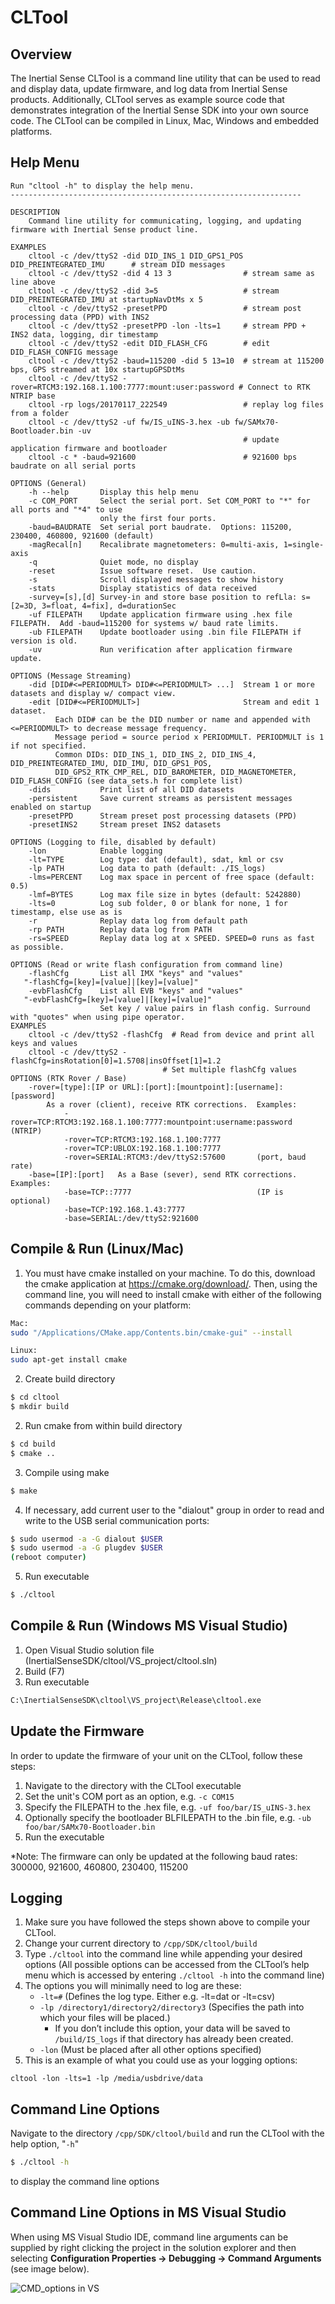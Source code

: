 # CLTool

## Overview
The Inertial Sense CLTool is a command line utility that can be used to read and display data, update firmware, and log data from Inertial Sense products. Additionally, CLTool serves as example source code that demonstrates integration of the Inertial Sense SDK into your own source code. The CLTool can be compiled in Linux, Mac, Windows and embedded platforms.

## Help Menu

```
Run "cltool -h" to display the help menu.
-----------------------------------------------------------------

DESCRIPTION
    Command line utility for communicating, logging, and updating firmware with Inertial Sense product line.

EXAMPLES
    cltool -c /dev/ttyS2 -did DID_INS_1 DID_GPS1_POS DID_PREINTEGRATED_IMU      # stream DID messages
    cltool -c /dev/ttyS2 -did 4 13 3                # stream same as line above
    cltool -c /dev/ttyS2 -did 3=5                   # stream DID_PREINTEGRATED_IMU at startupNavDtMs x 5
    cltool -c /dev/ttyS2 -presetPPD                 # stream post processing data (PPD) with INS2
    cltool -c /dev/ttyS2 -presetPPD -lon -lts=1     # stream PPD + INS2 data, logging, dir timestamp
    cltool -c /dev/ttyS2 -edit DID_FLASH_CFG        # edit DID_FLASH_CONFIG message
    cltool -c /dev/ttyS2 -baud=115200 -did 5 13=10  # stream at 115200 bps, GPS streamed at 10x startupGPSDtMs
    cltool -c /dev/ttyS2 -rover=RTCM3:192.168.1.100:7777:mount:user:password # Connect to RTK NTRIP base
    cltool -rp logs/20170117_222549                 # replay log files from a folder
    cltool -c /dev/ttyS2 -uf fw/IS_uINS-3.hex -ub fw/SAMx70-Bootloader.bin -uv
                                                    # update application firmware and bootloader
    cltool -c * -baud=921600                        # 921600 bps baudrate on all serial ports

OPTIONS (General)
    -h --help       Display this help menu
    -c COM_PORT     Select the serial port. Set COM_PORT to "*" for all ports and "*4" to use
                    only the first four ports.
    -baud=BAUDRATE  Set serial port baudrate.  Options: 115200, 230400, 460800, 921600 (default)
    -magRecal[n]    Recalibrate magnetometers: 0=multi-axis, 1=single-axis
    -q              Quiet mode, no display
    -reset          Issue software reset.  Use caution.
    -s              Scroll displayed messages to show history
    -stats          Display statistics of data received
    -survey=[s],[d] Survey-in and store base position to refLla: s=[2=3D, 3=float, 4=fix], d=durationSec
    -uf FILEPATH    Update application firmware using .hex file FILEPATH.  Add -baud=115200 for systems w/ baud rate limits.
    -ub FILEPATH    Update bootloader using .bin file FILEPATH if version is old.
    -uv             Run verification after application firmware update.

OPTIONS (Message Streaming)
    -did [DID#<=PERIODMULT> DID#<=PERIODMULT> ...]  Stream 1 or more datasets and display w/ compact view.
    -edit [DID#<=PERIODMULT>]                       Stream and edit 1 dataset.
          Each DID# can be the DID number or name and appended with <=PERIODMULT> to decrease message frequency.
          Message period = source period x PERIODMULT. PERIODMULT is 1 if not specified.
          Common DIDs: DID_INS_1, DID_INS_2, DID_INS_4, DID_PREINTEGRATED_IMU, DID_IMU, DID_GPS1_POS,
          DID_GPS2_RTK_CMP_REL, DID_BAROMETER, DID_MAGNETOMETER, DID_FLASH_CONFIG (see data_sets.h for complete list)
    -dids           Print list of all DID datasets
    -persistent     Save current streams as persistent messages enabled on startup
    -presetPPD      Stream preset post processing datasets (PPD)
    -presetINS2     Stream preset INS2 datasets

OPTIONS (Logging to file, disabled by default)
    -lon            Enable logging
    -lt=TYPE        Log type: dat (default), sdat, kml or csv
    -lp PATH        Log data to path (default: ./IS_logs)
    -lms=PERCENT    Log max space in percent of free space (default: 0.5)
    -lmf=BYTES      Log max file size in bytes (default: 5242880)
    -lts=0          Log sub folder, 0 or blank for none, 1 for timestamp, else use as is
    -r              Replay data log from default path
    -rp PATH        Replay data log from PATH
    -rs=SPEED       Replay data log at x SPEED. SPEED=0 runs as fast as possible.

OPTIONS (Read or write flash configuration from command line)
    -flashCfg       List all IMX "keys" and "values"
   "-flashCfg=[key]=[value]|[key]=[value]"
    -evbFlashCfg    List all EVB "keys" and "values"
   "-evbFlashCfg=[key]=[value]|[key]=[value]"
                    Set key / value pairs in flash config. Surround with "quotes" when using pipe operator.
EXAMPLES
    cltool -c /dev/ttyS2 -flashCfg  # Read from device and print all keys and values
    cltool -c /dev/ttyS2 -flashCfg=insRotation[0]=1.5708|insOffset[1]=1.2
                                  # Set multiple flashCfg values
OPTIONS (RTK Rover / Base)
    -rover=[type]:[IP or URL]:[port]:[mountpoint]:[username]:[password]
        As a rover (client), receive RTK corrections.  Examples:
            -rover=TCP:RTCM3:192.168.1.100:7777:mountpoint:username:password   (NTRIP)
            -rover=TCP:RTCM3:192.168.1.100:7777
            -rover=TCP:UBLOX:192.168.1.100:7777
            -rover=SERIAL:RTCM3:/dev/ttyS2:57600       (port, baud rate)
    -base=[IP]:[port]   As a Base (sever), send RTK corrections.  Examples:
            -base=TCP::7777                            (IP is optional)
            -base=TCP:192.168.1.43:7777
            -base=SERIAL:/dev/ttyS2:921600
```

## Compile & Run (Linux/Mac)

1. You must have cmake installed on your machine. To do this, download the cmake application at https://cmake.org/download/. Then, using the command line, you will need to install cmake with either of the following commands depending on your platform:
```bash
Mac:
sudo "/Applications/CMake.app/Contents.bin/cmake-gui" --install

Linux:
sudo apt-get install cmake
```
2. Create build directory
```bash
$ cd cltool
$ mkdir build
```

2. Run cmake from within build directory
```bash
$ cd build
$ cmake ..
```

3. Compile using make
 ```bash
 $ make
 ```

4. If necessary, add current user to the "dialout" group in order to read and write to the USB serial communication ports:
```bash
$ sudo usermod -a -G dialout $USER
$ sudo usermod -a -G plugdev $USER
(reboot computer)
```

5. Run executable
``` bash
$ ./cltool
```

## Compile & Run (Windows MS Visual Studio)
1. Open Visual Studio solution file (InertialSenseSDK/cltool/VS_project/cltool.sln)
2. Build (F7)
3. Run executable
``` bash
C:\InertialSenseSDK\cltool\VS_project\Release\cltool.exe
```
## Update the Firmware
In order to update the firmware of your unit on the CLTool, follow these steps:

1. Navigate to the directory with the CLTool executable
1. Set the unit's COM port as an option, e.g. `-c COM15`
1. Specify the FILEPATH to the .hex file, e.g. `-uf foo/bar/IS_uINS-3.hex`
1. Optionally specify the bootloader BLFILEPATH to the .bin file, e.g. `-ub foo/bar/SAMx70-Bootloader.bin`
1. Run the executable

*Note: The firmware can only be updated at the following baud rates: 300000, 921600, 460800, 230400, 115200

## Logging

1. Make sure you have followed the steps shown above to compile your CLTool.
1. Change your current directory to `/cpp/SDK/cltool/build`
1. Type `./cltool` into the command line while appending your desired options (All possible options can be accessed from the CLTool’s help menu which is accessed by entering `./cltool -h` into the command line)
1. The options you will minimally need to log are these:
	* `-lt=#` (Defines the log type. Either e.g. -lt=dat or -lt=csv)
	* `-lp /directory1/directory2/directory3` (Specifies the path into which your files will be placed.)
		* If you don’t include this option, your data will be saved to `/build/IS_logs` if that directory has already been created.
	* `-lon` (Must be placed after all other options specified)
1. This is an example of what you could use as your logging options:

```
cltool -lon -lts=1 -lp /media/usbdrive/data
```

## Command Line Options

Navigate to the directory `/cpp/SDK/cltool/build` and run the CLTool with the help option, "`-h`"

``` bash
$ ./cltool -h
```

to display the command line options

## Command Line Options in MS Visual Studio
When using MS Visual Studio IDE, command line arguments can be supplied by right clicking the project in the solution explorer and then selecting **Configuration Properties -> Debugging -> Command Arguments** (see image below).

![CMD_options in VS](images/2.7.png)
